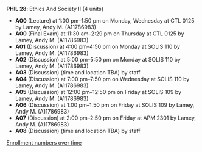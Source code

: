 **PHIL 28**: Ethics And Society II (4 units)

- **A00** (Lecture) at 1:00 pm–1:50 pm on Monday, Wednesday at CTL 0125 by Lamey, Andy M. (A11786983)
- **A00** (Final Exam) at 11:30 am–2:29 pm on Thursday at CTL 0125 by Lamey, Andy M. (A11786983)
- **A01** (Discussion) at 4:00 pm–4:50 pm on Monday at SOLIS 110 by Lamey, Andy M. (A11786983)
- **A02** (Discussion) at 5:00 pm–5:50 pm on Monday at SOLIS 110 by Lamey, Andy M. (A11786983)
- **A03** (Discussion) (time and location TBA) by staff
- **A04** (Discussion) at 7:00 pm–7:50 pm on Wednesday at SOLIS 110 by Lamey, Andy M. (A11786983)
- **A05** (Discussion) at 12:00 pm–12:50 pm on Friday at SOLIS 109 by Lamey, Andy M. (A11786983)
- **A06** (Discussion) at 1:00 pm–1:50 pm on Friday at SOLIS 109 by Lamey, Andy M. (A11786983)
- **A07** (Discussion) at 2:00 pm–2:50 pm on Friday at APM 2301 by Lamey, Andy M. (A11786983)
- **A08** (Discussion) (time and location TBA) by staff

[Enrollment numbers over time](./PHIL28.tsv)
